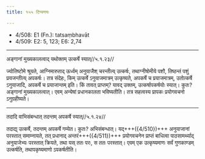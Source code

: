 ```yaml
---
title: १५५ टिप्पणयः

---
```

- 4/508: E1 (Fn.): tatsaṃbhavāt
- 4/509: E2: 5, 123; E6: 2,74

____________________________________________


अङ्गानां मुख्यकालत्वाद् यथोक्तम् उत्कर्षे स्यात्//५.१.२३//

ज्योतिष्टोमे श्रूयते, आग्निमारुताद् ऊर्ध्वम् अनुयाजैश् चरन्तीत्य् उत्कर्षः, तथाग्नीषोमीये पशौ, तिष्ठन्तं पशुं प्रयजन्तीत्य् अपकर्षः। तत्र संदेहः, किम् उत्कर्षे ऽनुयाजमात्रम् उत्कृष्यते, अपकर्षे च प्रयाजमात्रम्, उतोत्कर्षे ऽनुयाजादि, अपकर्षे च प्रयाजान्तम् इति। किं तावत् प्राप्तम्? यावद् उक्तम्, उत्कर्षापकर्षयोः स्यात्। कुतः? अङ्गानां मुख्यकालत्वात्। एवम् अन्येषां प्रधानकालता भविष्यतीति। तत्र सहत्वस्य प्रापकः प्रयोगवचनो ऽनुग्रहीष्यते।


____________________________________________


तदादि वाभिसंबन्धात् तदन्तम् अपकर्षे स्यात्//५.१.२४//

तदाद्य् उत्कर्षे, तदन्तम् अपकर्षे गम्येत। कुतः? अभिसंबन्धात्। यद्+++({4/510})+++ अनुयाजानां परस्तात् समाम्नायते, तत् प्रधानाद् अन्तरं+++({4/511})+++ प्रयोगवचनेन प्राप्तं बाधित्वा पाठसामर्थ्याद् अनुयाजेभ्यः परस्तात् क्रियते, तथा यस् ततः परः, स ततः परस्तात्। एवम् एक उत्कृष्यमाणः सर्वं गुणकाण्डम् उत्कर्षति, तथापकृष्यमाणो ऽपकर्षतीति।
